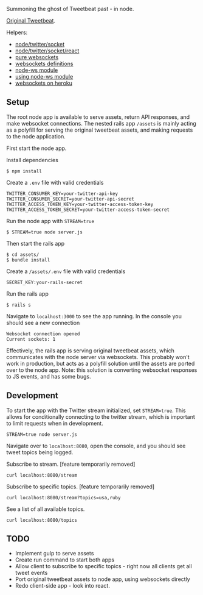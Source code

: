 Summoning the ghost of Tweetbeat past - in node.

[Original Tweetbeat](https://github.com/TGOlson/tweetbeat.git).

Helpers:

* [node/twitter/socket](http://dillonbuchanan.com/programming/node-js-twitter-streaming-api-socket-io-twitter-cashtag-heatmap/)
* [node/twitter/socket/react](http://javaguirre.net/2014/02/11/twitter-streaming-api-with-node-socket-io-and-reactjs/)
* [pure websockets](https://gist.github.com/bradleywright/1021082)
* [websockets definitions](http://en.wikipedia.org/wiki/WebSocket)
* [node-ws module](https://github.com/einaros/ws)
* [using node-ws module](https://github.com/heroku-examples/node-ws-test)
* [websockets on heroku](https://devcenter.heroku.com/articles/websockets)

## Setup

The root node app is available to serve assets, return API responses, and make websocket connections. The nested rails app `/assets` is mainly acting as a polyfill for serving the original tweetbeat assets, and making requests to the node application. 

First start the node app.

Install dependencies

```
$ npm install
```

Create a `.env` file with valid credentials

```
TWITTER_CONSUMER_KEY=your-twitter-api-key
TWITTER_CONSUMER_SECRET=your-twitter-api-secret
TWITTER_ACCESS_TOKEN_KEY=your-twitter-access-token-key
TWITTER_ACCESS_TOKEN_SECRET=your-twitter-access-token-secret
```

Run the node app with `STREAM=true`

```
$ STREAM=true node server.js
```

Then start the rails app

```
$ cd assets/
$ bundle install
```

Create a `/assets/.env` file with valid credentials

```
SECRET_KEY:your-rails-secret
```

Run the rails app
```
$ rails s
```

Navigate to `localhost:3000` to see the app running. In the console you should see a new connection

```
Websocket connection opened
Current sockets: 1
```

Effectively, the rails app is serving original tweetbeat assets, which communicates with the node server via websockets. This probably won't work in production, but acts as a polyfill solution until the assets are ported over to the node app. Note: this solution is converting websocket responses to JS events, and has some bugs.

## Development

To start the app with the Twitter stream initialized, set `STREAM=true`. This allows for conditionally connecting to the twitter stream, which is important to limit requests when in development.
```
STREAM=true node server.js
````

Navigate over to `localhost:8080`, open the console, and you should see tweet topics being logged.

Subscribe to stream. [feature temporarily removed]
```
curl localhost:8080/stream
````

Subscribe to specific topics. [feature temporarily removed]
```
curl localhost:8080/stream?topics=usa,ruby
````

See a list of all available topics.
```
curl localhost:8080/topics
````

## TODO
* Implement gulp to serve assets
* Create run command to start both apps
* Allow client to subscribe to specific topics - right now all clients get all tweet events
* Port original tweetbeat assets to node app, using websockets directly
* Redo client-side app - look into react.
